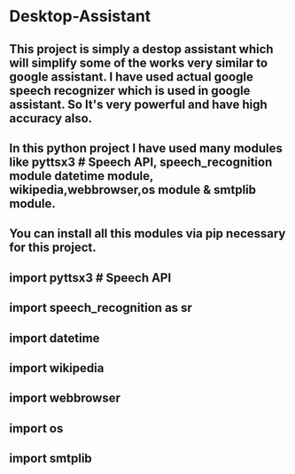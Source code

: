 # Desktop-Assistant
## This project is simply a destop assistant which will simplify some of the works very similar to google assistant. I have used actual google speech recognizer which is used in google assistant. So It's very powerful and have high accuracy also.
## In this python project I have used many modules like pyttsx3 # Speech API, speech_recognition module datetime module, wikipedia,webbrowser,os module & smtplib module.
## You can install all this modules via pip necessary for this project.
## import pyttsx3 # Speech API 
## import speech_recognition as sr
## import datetime
## import wikipedia
## import webbrowser
## import os
## import smtplib
